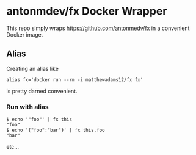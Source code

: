 # antonmdev/fx Docker Wrapper
This repo simply wraps https://github.com/antonmedv/fx in a convenient Docker image.

## Alias
Creating an alias like
```shell
alias fx='docker run --rm -i matthewadams12/fx fx'
```
is pretty darned convenient.

### Run with alias
```shell
$ echo '"foo"' | fx this
"foo"
$ echo '{"foo":"bar"}' | fx this.foo
"bar"
```
etc...
